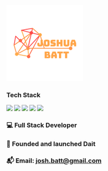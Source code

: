 
![Header](https://github.com/Josh-Batt/Josh-Batt/blob/main/Logo3.png "Header")

<!--
**Josh-Batt/Josh-Batt** is a ✨ _special_ ✨ repository because its `README.md` (this file) appears on your GitHub profile.

Here are some ideas to get you started:

- 🔭 I’m currently working on ...
- 🌱 I’m currently learning ...
- 👯 I’m looking to collaborate on ...
- 🤔 I’m looking for help with ...
- 💬 Ask me about ...
- 📫 How to reach me: ...
- 😄 Pronouns: ...
- ⚡ Fun fact: ...
-->

### Tech Stack

![](https://img.shields.io/badge/Language-Python-informational?style=flat&logo=<LOGO_NAME>&logoColor=white&color=2bbc8a)     ![](https://img.shields.io/badge/Library-Pandas-informational?style=flat&logo=<LOGO_NAME>&logoColor=white&color=blue)     ![](https://img.shields.io/badge/Library-Numpy-informational?style=flat&logo=<LOGO_NAME>&logoColor=white&color=blue)     ![](https://img.shields.io/badge/Library-Scikit-informational?style=flat&logo=<LOGO_NAME>&logoColor=white&color=blue)     ![](https://img.shields.io/badge/Editor-VSCode-informational?style=flat&logo=<LOGO_NAME>&logoColor=white&color=orange)

### 💻 Full Stack Developer

### 🚀 Founded and launched Dait

### 📬 Email: josh.batt@gmail.com
